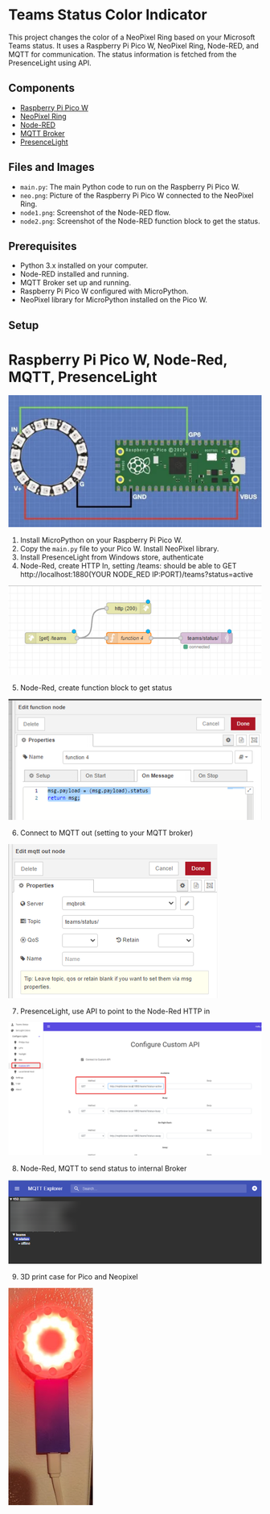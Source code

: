 # Teams Status Color Indicator

This project changes the color of a NeoPixel Ring based on your Microsoft Teams status. It uses a Raspberry Pi Pico W, NeoPixel Ring, Node-RED, and MQTT for communication. The status information is fetched from the PresenceLight using API.

## Components

- [Raspberry Pi Pico W](https://www.raspberrypi.org/products/raspberry-pi-pico/)
- [NeoPixel Ring](https://www.adafruit.com/category/168)
- [Node-RED](https://nodered.org/)
- [MQTT Broker](https://mqtt.org/)
- [PresenceLight](https://github.com/isaacrlevin/PresenceLight)

## Files and Images

- `main.py`: The main Python code to run on the Raspberry Pi Pico W.
- `neo.png`: Picture of the Raspberry Pi Pico W connected to the NeoPixel Ring.
- `node1.png`: Screenshot of the Node-RED flow.
- `node2.png`: Screenshot of the Node-RED function block to get the status.

## Prerequisites

- Python 3.x installed on your computer.
- Node-RED installed and running.
- MQTT Broker set up and running.
- Raspberry Pi Pico W configured with MicroPython.
- NeoPixel library for MicroPython installed on the Pico W.

## Setup

# Raspberry Pi Pico W, Node-Red, MQTT, PresenceLight

![Raspberry Pi Pico W](neo.png)

1. Install MicroPython on your Raspberry Pi Pico W.
2. Copy the `main.py` file to your Pico W. Install NeoPixel library.
3. Install PresenceLight from Windows store, authenticate
4. Node-Red, create HTTP In, setting /teams: should be able to GET http://localhost:1880(YOUR NODE_RED IP:PORT)/teams?status=active

![Node-Red HTTP In](node1.png)

5. Node-Red, create function block to get status

![Node-Red Function Block](node2.png)

6. Connect to MQTT out (setting to your MQTT broker)
   
![MQTT](mqtt.png)
  
7. PresenceLight, use API to point to the Node-Red HTTP in

![PresenceLight API](pres.png)

8. Node-Red, MQTT to send status to internal Broker

![MQTT Explorer](mqtt%20explorer.png)


9. 3D print case for Pico and Neopixel

![Pico w with light](light.png)






